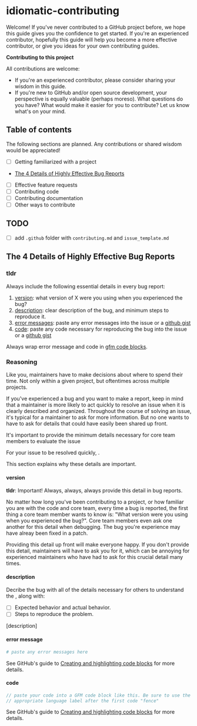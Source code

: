 # idiomatic-contributing

Welcome! If you've never contributed to a GitHub project before, we hope this guide gives you the confidence to get started. If you're an experienced contributor, hopefully this guide will help you become a more effective contributor, or give you ideas for your own contributing guides. 

**Contributing to this project**

All contributions are welcome:

- If you're an experienced contributor, please consider sharing your wisdom in this guide. 
- If you're new to GitHub and/or open source development, your perspective is equally valuable (perhaps moreso). What questions do you have? What would make it easier for you to contribute? Let us know what's on your mind. 

## Table of contents

The following sections are planned. Any contributions or shared wisdom would be appreciated!

- [ ] Getting familiarized with a project
- [The 4 Details of Highly Effective Bug Reports](#the-4-details-of-highly-effective-bug-reports)
- [ ] Effective feature requests
- [ ] Contributing code
- [ ] Contributing documentation
- [ ] Other ways to contribute

## TODO

- [ ] add `.github` folder with `contributing.md` and `issue_template.md`

## The 4 Details of Highly Effective Bug Reports

### tldr

Always include the following essential details in every bug report:

1. [version](#version): what version of X were you using when you experienced the bug?
1. [description](#description): clear description of the bug, and minimum steps to reproduce it.
1. [error messages](#error-messages): paste any error messages into the issue or a [github gist](https://gist.github.com/)
1. [code](#code): paste any code necessary for reproducing the bug into the issue or a [github gist](https://gist.github.com/)

Always wrap error message and code in [gfm code blocks][gfm].

### Reasoning

Like you, maintainers have to make decisions about where to spend their time. Not only within a given project, but oftentimes across multiple projects. 

If you've experienced a bug and you want to make a report, keep in mind that a maintainer is more likely to act quickly to resolve an issue when it is clearly described and organized. Throughout the course of solving an issue, it's typical for a maintainer to ask for more information. But no one wants to have to ask for details that could have easily been shared up front. 


It's important to provide the minimum details necessary for core team members to evaluate the issue

For your issue to be resolved quickly, . 

This section explains why these details are important.

#### version 

**tldr**: Important! Always, always, always provide this detail in bug reports.

No matter how long you've been contributing to a project, or how familiar you are with the code and core team, every time a bug is reported, the first thing a core team member wants to know is: "What version were you using when you experienced the bug?". Core team members even ask one another for this detail when debugging. The bug you're experience may have alreay been fixed in a patch.

Providing this detail up front will make everyone happy. If you don't provide this detail, maintainers will have to ask you for it, which can be annoying for experienced maintainers who have had to ask for this crucial detail many times. 

#### description

Decribe the bug with all of the details necessary for others to understand the , along with:

- [ ] Expected behavior and actual behavior.
- [ ] Steps to reproduce the problem.

[description]

#### error message

```sh
# paste any error messages here
```

See GitHub's guide to [Creating and highlighting code blocks][gfm] for more details.


#### code

```js
// paste your code into a GFM code block like this. Be sure to use the 
// appropriate language label after the first code "fence"
```

See GitHub's guide to [Creating and highlighting code blocks][gfm] for more details.

[gfm]: https://help.github.com/articles/creating-and-highlighting-code-blocks/